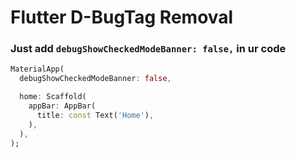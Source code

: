 # Flutter D-BugTag Removal

### Just add ``` debugShowCheckedModeBanner: false, ```  in ur code
```dart
MaterialApp(
  debugShowCheckedModeBanner: false,

  home: Scaffold(
    appBar: AppBar(
      title: const Text('Home'),
    ),
  ),  
);
```